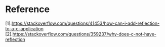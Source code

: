 














# Reference
[1].https://stackoverflow.com/questions/41453/how-can-i-add-reflection-to-a-c-application  
[2].https://stackoverflow.com/questions/359237/why-does-c-not-have-reflection

